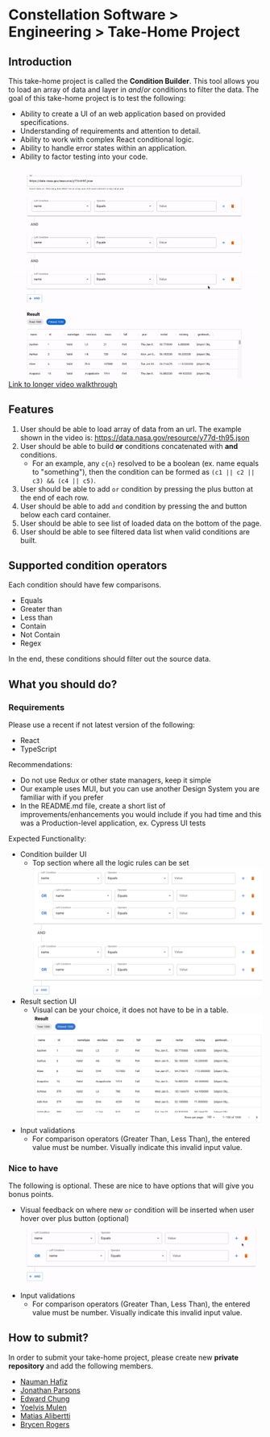 # Constellation Software > Engineering > Take-Home Project

## Introduction

This take-home project is called the **Condition Builder**. This tool allows you to load an array of data and layer in _and_/_or_ conditions to filter the data. The goal of this take-home project is to test the following:

- Ability to create a UI of an web application based on provided specifications.
- Understanding of requirements and attention to detail.
- Ability to work with complex React conditional logic.
- Ability to handle error states within an application.
- Ability to factor testing into your code.

![demo](./images/demo.gif)
[Link to longer video walkthrough](https://user-images.githubusercontent.com/1391832/208509525-1af1789e-35f6-4e63-9bfc-d33295330f0b.mp4)

## Features

1. User should be able to load array of data from an url. The example shown in the video is: https://data.nasa.gov/resource/y77d-th95.json
2. User should be able to build **or** conditions concatenated with **and** conditions.
   - For an example, any `c{n}` resolved to be a boolean (ex. name equals to "something"), then the condition can be formed as `(c1 || c2 || c3) && (c4 || c5)`.
3. User should be able to add `or` condition by pressing the plus button at the end of each row.
4. User should be able to add `and` condition by pressing the and button below each card container.
5. User should be able to see list of loaded data on the bottom of the page.
6. User should be able to see filtered data list when valid conditions are built.

## Supported condition operators

Each condition should have few comparisons.

- Equals
- Greater than
- Less than
- Contain
- Not Contain
- Regex

In the end, these conditions should filter out the source data.

## What you should do?

### Requirements

Please use a recent if not latest version of the following:
- React
- TypeScript

Recommendations:
- Do not use Redux or other state managers, keep it simple
- Our example uses MUI, but you can use another Design System you are familiar with if you prefer
- In the README.md file, create a short list of improvements/enhancements you would include if you had time and this was a Production-level application, ex. Cypress UI tests


Expected Functionality:
- Condition builder UI 
  - Top section where all the logic rules can be set
    ![Condition Builder UI](./images/condition_builder_ui.png)
- Result section UI
  - Visual can be your choice, it does not have to be in a table.
    ![Result UI](./images/result_ui.png)
- Input validations
  - For comparison operators (Greater Than, Less Than), the entered value must be number. Visually indicate this invalid input value.


### Nice to have

The following is optional. These are nice to have options that will give you bonus points.

- Visual feedback on where new `or` condition will be inserted when user hover over plus button (optional)
  ![Visual Feedback](./images/row_feedback.gif)
- Input validations
  - For comparison operators (Greater Than, Less Than), the entered value must be number. Visually indicate this invalid input value.


## How to submit?

In order to submit your take-home project, please create new **private repository** and add the following members.

- [Nauman Hafiz](https://www.github.com/canisvulgaris)
- [Jonathan Parsons](https://www.github.com/jmparsons)
- [Edward Chung](https://www.github.com/munjo5746)
- [Yoelvis Mulen](https://www.github.com/ymulenll)
- [Matias Alibertti](https://github.com/mattrc)
- [Brycen Rogers](https://github.com/brycenrogers)
